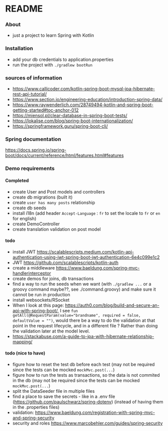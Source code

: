 # README


### About
- just a project to learn Spring with Kotlin

### Installation
- add your db credentials to application.properties
- run the project with `./gradlew bootRun`

### sources of information
- https://www.callicoder.com/kotlin-spring-boot-mysql-jpa-hibernate-rest-api-tutorial/
- https://www.section.io/engineering-education/introduction-spring-data/
- https://www.raywenderlich.com/28749494-kotlin-and-spring-boot-getting-started#toc-anchor-012
- https://miensol.pl/clear-database-in-spring-boot-tests/
- https://lokalise.com/blog/spring-boot-internationalization/
- https://springframework.guru/spring-boot-cli/

### Spring documentation
https://docs.spring.io/spring-boot/docs/current/reference/html/features.html#features

### Demo requirements
#### Completed
- create User and Post models and controllers
- create db migrations (built it)
- create `user has many posts` relationship
- create db seeds
- install i18n (add header `Accept-Language` : `fr` to set the locale to `fr` or `en` for english)
- create DemoController
- create translation validation on post model

#### todo
- install JWT https://scalablescripts.medium.com/kotlin-api-authentication-using-jwt-spring-boot-jwt-authentication-6e4c099e1c2
- JWT https://github.com/scalablescripts/kotlin-auth
- create a middleware https://www.baeldung.com/spring-mvc-handlerinterceptor
- create demos for joins, db transactions
- find a way to run the seeds when we want (with `./gradlew ...` or a groovy command maybe??, see ./command.groovy) and make sure it cannot be run in production
- install websockets/RSocket
- When I look at this page: https://auth0.com/blog/build-and-secure-an-api-with-spring-boot/, I see 
  `fun getAll(@RequestParam(value="brandname", required = false, defaultValue = "")`, would there be a way to do the validation at that point in the request lifecycle, and in a different file ? Rather than doing the validation later at the model level. 
- https://stackabuse.com/a-guide-to-jpa-with-hibernate-relationship-mapping/

#### todo (nice to have)
- figure how to reset the test db before each test (may not be required since the tests can be mocked `mockMvc.post(...`)
- figure how to run the tests as transactions, so the data is not commited in the db (may not be required since the tests can be mocked `mockMvc.post(...`)
- split the DataSeeder file in multiple files  
- find a place to save the secrets - like in a .env file (https://github.com/paulschwarz/spring-dotenv) (instead of having them in the .properties files)
- validation: https://www.baeldung.com/registration-with-spring-mvc-and-spring-security
- security and roles https://www.marcobehler.com/guides/spring-security

